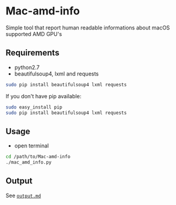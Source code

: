 # Mac-amd-info 
Simple tool that report human readable informations about macOS supported AMD GPU's

## Requirements
* python2.7
* beautifulsoup4, lxml and requests
```bash
sudo pip install beautifulsoup4 lxml requests
```

If you don't have pip available:
```bash
sudo easy_install pip
sudo pip install beautifulsoup4 lxml requests
```

## Usage
* open terminal 
```bash
cd /path/to/Mac-amd-info
./mac_amd_info.py
```

## Output

See [`output.md`][output.md]

[output.md]: ./output.md
